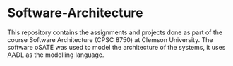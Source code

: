 # Software-Architecture
This repository contains the assignments and projects done as part of the course Software Architecture (CPSC 8750) at Clemson University. The software oSATE was used to model the architecture of the systems, it uses AADL as the modelling language.
